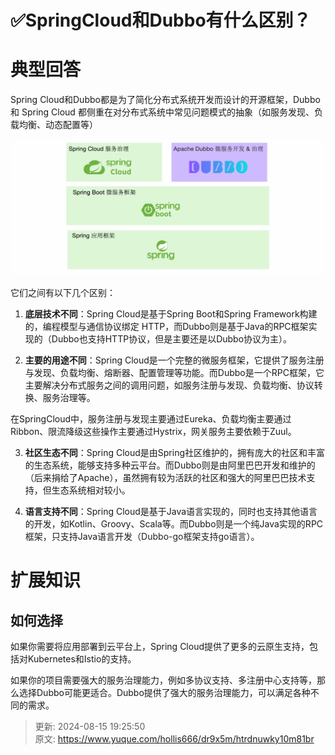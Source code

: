 # ✅SpringCloud和Dubbo有什么区别？

# 典型回答


Spring Cloud和Dubbo都是为了简化分布式系统开发而设计的开源框架，Dubbo 和 Spring Cloud 都侧重在对分布式系统中常见问题模式的抽象（如服务发现、负载均衡、动态配置等）



![1680876421773-804789b4-187c-4829-8f0d-b05ed7b16952.png](./img/W3Z-ZkPMbn4SKxVh/1680876421773-804789b4-187c-4829-8f0d-b05ed7b16952-846596.png)





它们之间有以下几个区别：



1. **底层技术不同**：Spring Cloud是基于Spring Boot和Spring Framework构建的，编程模型与通信协议绑定 HTTP，而Dubbo则是基于Java的RPC框架实现的（Dubbo也支持HTTP协议，但是主要还是以Dubbo协议为主）。



2. **主要的用途不同**：Spring Cloud是一个完整的微服务框架，它提供了服务注册与发现、负载均衡、熔断器、配置管理等功能。而Dubbo是一个RPC框架，它主要解决分布式服务之间的调用问题，如服务注册与发现、负载均衡、协议转换、服务治理等。



在SpringCloud中，服务注册与发现主要通过Eureka、负载均衡主要通过Ribbon、限流降级这些操作主要通过Hystrix，网关服务主要依赖于Zuul。



3. **社区生态不同**：Spring Cloud是由Spring社区维护的，拥有庞大的社区和丰富的生态系统，能够支持多种云平台。而Dubbo则是由阿里巴巴开发和维护的（后来捐给了Apache），虽然拥有较为活跃的社区和强大的阿里巴巴技术支持，但生态系统相对较小。



4. **语言支持不同**：Spring Cloud是基于Java语言实现的，同时也支持其他语言的开发，如Kotlin、Groovy、Scala等。而Dubbo则是一个纯Java实现的RPC框架，只支持Java语言开发（<font style="color:rgb(34, 34, 34);">Dubbo-go框架支持go语言</font>）。

  
 

# 扩展知识


## 如何选择


如果你需要将应用部署到云平台上，Spring Cloud提供了更多的云原生支持，包括对Kubernetes和Istio的支持。



如果你的项目需要强大的服务治理能力，例如多协议支持、多注册中心支持等，那么选择Dubbo可能更适合。Dubbo提供了强大的服务治理能力，可以满足各种不同的需求。



> 更新: 2024-08-15 19:25:50  
> 原文: <https://www.yuque.com/hollis666/dr9x5m/htrdnuwky10m81br>